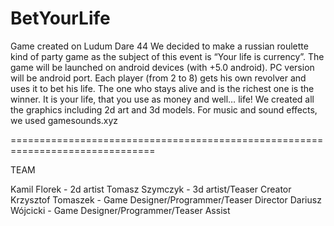 # BetYourLife

Game created on Ludum Dare 44
We decided to make a russian roulette kind of party game as the subject of this event is “Your life is currency”. 
The game will be launched on android devices (with +5.0 android). PC version will be android port. 
Each player (from 2 to 8) gets his own revolver and uses it to bet his life. The one who stays alive and is the richest one is the winner.
It is your life, that you use as money and well… life!
We created all the graphics including 2d art and 3d models. For music and sound effects, we used gamesounds.xyz

===============================================================================

TEAM

Kamil Florek - 2d artist
Tomasz Szymczyk - 3d artist/Teaser Creator
Krzysztof Tomaszek - Game Designer/Programmer/Teaser Director
Dariusz Wójcicki - Game Designer/Programmer/Teaser Assist
